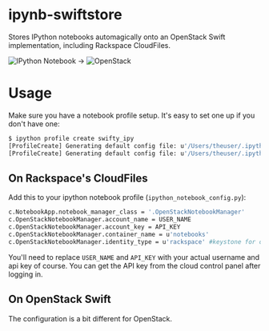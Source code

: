 ipynb-swiftstore
=======================

Stores IPython notebooks automagically onto an OpenStack Swift implementation, including Rackspace CloudFiles.

![IPython Notebook](http://ipython.org/ipython-doc/rel-0.13/_images/ipynb_icon_128x128.png) -> ![OpenStack](http://cloudtimes.org/wp-content/uploads/2011/03/openstacklogo1.jpg)

# Usage

Make sure you have a notebook profile setup. It's easy to set one up if you
don't have one:

```bash
$ ipython profile create swifty_ipy
[ProfileCreate] Generating default config file: u'/Users/theuser/.ipython/profile_swiftstore/ipython_config.py'
[ProfileCreate] Generating default config file: u'/Users/theuser/.ipython/profile_swiftstore/ipython_notebook_config.py'
```

## On Rackspace's CloudFiles

Add this to your ipython notebook profile (`ipython_notebook_config.py`):

```bash
c.NotebookApp.notebook_manager_class = '.OpenStackNotebookManager'
c.OpenStackNotebookManager.account_name = USER_NAME
c.OpenStackNotebookManager.account_key = API_KEY
c.OpenStackNotebookManager.container_name = u'notebooks'
c.OpenStackNotebookManager.identity_type = u'rackspace' #keystone for other OpenStack implementations
```

You'll need to replace `USER_NAME` and `API_KEY` with your actual username and
api key of course. You can get the API key from the cloud control panel after logging in.

<!-- TODO Add link to image about location of api_key -->

## On OpenStack Swift

The configuration is a bit different for OpenStack.



